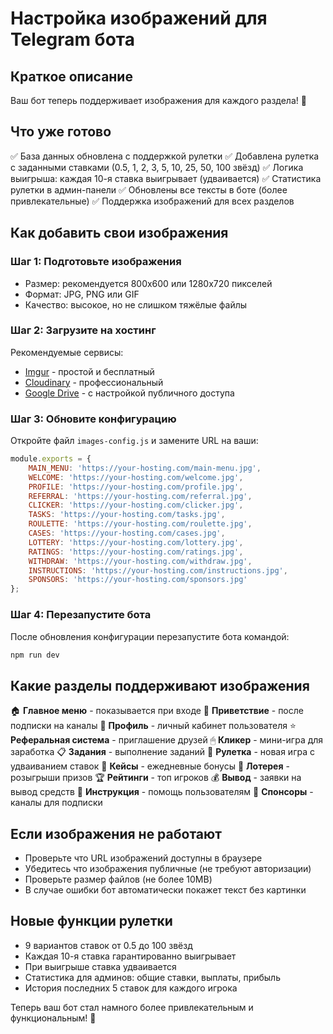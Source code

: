 # Настройка изображений для Telegram бота

## Краткое описание
Ваш бот теперь поддерживает изображения для каждого раздела! 🎨

## Что уже готово
✅ База данных обновлена с поддержкой рулетки
✅ Добавлена рулетка с заданными ставками (0.5, 1, 2, 3, 5, 10, 25, 50, 100 звёзд)
✅ Логика выигрыша: каждая 10-я ставка выигрывает (удваивается)
✅ Статистика рулетки в админ-панели
✅ Обновлены все тексты в боте (более привлекательные)
✅ Поддержка изображений для всех разделов

## Как добавить свои изображения

### Шаг 1: Подготовьте изображения
- Размер: рекомендуется 800x600 или 1280x720 пикселей
- Формат: JPG, PNG или GIF
- Качество: высокое, но не слишком тяжёлые файлы

### Шаг 2: Загрузите на хостинг
Рекомендуемые сервисы:
- [Imgur](https://imgur.com) - простой и бесплатный
- [Cloudinary](https://cloudinary.com) - профессиональный
- [Google Drive](https://drive.google.com) - с настройкой публичного доступа

### Шаг 3: Обновите конфигурацию
Откройте файл `images-config.js` и замените URL на ваши:

```javascript
module.exports = {
    MAIN_MENU: 'https://your-hosting.com/main-menu.jpg',
    WELCOME: 'https://your-hosting.com/welcome.jpg',
    PROFILE: 'https://your-hosting.com/profile.jpg',
    REFERRAL: 'https://your-hosting.com/referral.jpg',
    CLICKER: 'https://your-hosting.com/clicker.jpg',
    TASKS: 'https://your-hosting.com/tasks.jpg',
    ROULETTE: 'https://your-hosting.com/roulette.jpg',
    CASES: 'https://your-hosting.com/cases.jpg',
    LOTTERY: 'https://your-hosting.com/lottery.jpg',
    RATINGS: 'https://your-hosting.com/ratings.jpg',
    WITHDRAW: 'https://your-hosting.com/withdraw.jpg',
    INSTRUCTIONS: 'https://your-hosting.com/instructions.jpg',
    SPONSORS: 'https://your-hosting.com/sponsors.jpg'
};
```

### Шаг 4: Перезапустите бота
После обновления конфигурации перезапустите бота командой:
```bash
npm run dev
```

## Какие разделы поддерживают изображения

🏠 **Главное меню** - показывается при входе
🎉 **Приветствие** - после подписки на каналы
👤 **Профиль** - личный кабинет пользователя
⭐ **Реферальная система** - приглашение друзей
🖱 **Кликер** - мини-игра для заработка
📋 **Задания** - выполнение заданий
🎰 **Рулетка** - новая игра с удваиванием ставок
🎁 **Кейсы** - ежедневные бонусы
🎲 **Лотерея** - розыгрыши призов
🏆 **Рейтинги** - топ игроков
💰 **Вывод** - заявки на вывод средств
📖 **Инструкция** - помощь пользователям
📢 **Спонсоры** - каналы для подписки

## Если изображения не работают
- Проверьте что URL изображений доступны в браузере
- Убедитесь что изображения публичные (не требуют авторизации)
- Проверьте размер файлов (не более 10MB)
- В случае ошибки бот автоматически покажет текст без картинки

## Новые функции рулетки
- 9 вариантов ставок от 0.5 до 100 звёзд
- Каждая 10-я ставка гарантированно выигрывает
- При выигрыше ставка удваивается
- Статистика для админов: общие ставки, выплаты, прибыль
- История последних 5 ставок для каждого игрока

Теперь ваш бот стал намного более привлекательным и функциональным! 🚀
